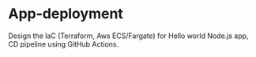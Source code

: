 # App-deployment
Design the laC (Terraform, Aws ECS/Fargate) for Hello world Node.js app, CD pipeline using GitHub Actions.
